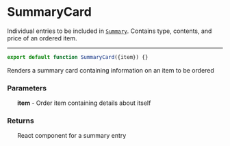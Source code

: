 # SummaryCard
Individual entries to be included in [`Summary`](./Summary.md). Contains type, contents, and price of an ordered item.

-----

```js
export default function SummaryCard({item}) {}
```
Renders a summary card containing information on an item to be ordered
### Parameters
&nbsp;&nbsp;&nbsp;&nbsp;&nbsp;&nbsp;**item** - Order item containing details about itself
### Returns
&nbsp;&nbsp;&nbsp;&nbsp;&nbsp;&nbsp;React component for a summary entry
